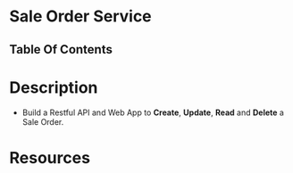 # Sale Order Service

## Table Of Contents

# Description

- Build a Restful API and Web App to **Create**, **Update**, **Read** and **Delete** a Sale Order.

# Resources
